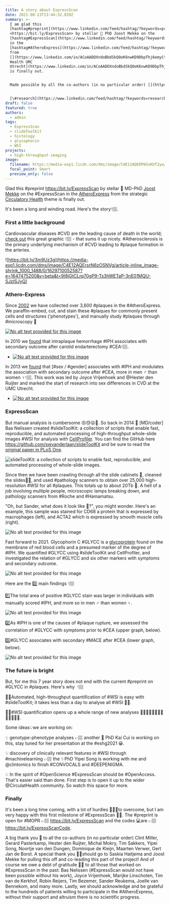 ```yaml
---
title: A story about ExpressScan
date: 2021-08-23T13:44:32.839Z
summary: >-
  I am glad this
  [hashtag#preprint](https://www.linkedin.com/feed/hashtag/?keywords=preprint)
  <https://bit.ly/ExpressScan> by stellar 💫 PhD Joost Mekke on the
  [hashtag#ExpressScan](https://www.linkedin.com/feed/hashtag/?keywords=expressscan)
  in the
  [hashtag#AtheroExpress](https://www.linkedin.com/feed/hashtag/?keywords=atheroexpress)
  from
  [](https://www.linkedin.com/in/ACoAADDXndoBbdSkQOoK6nwKD9DbpThj6emyCtc/)[Circulatory
  Health UMC
  Utrecht](https://www.linkedin.com/in/ACoAADDXndoBbdSkQOoK6nwKD9DbpThj6emyCtc)
  is finally out.


  Made possible by all the co-authors (in no particular order) [](https://www.linkedin.com/in/ACoAAASz-kMBTmUtt-rRmHHWWEtb7tD730TNeb4/)[Clint Miller](https://www.linkedin.com/in/ACoAAASz-kMBTmUtt-rRmHHWWEtb7tD730TNeb4), [](https://www.linkedin.com/in/ACoAAAEYv0YBMQZKZh-7N5LGc1YskG5TPMmEoSg/)[prof Gerard Pasterkamp](https://www.linkedin.com/in/ACoAAAEYv0YBMQZKZh-7N5LGc1YskG5TPMmEoSg), [](https://www.linkedin.com/in/ACoAAAAoW4sBZyUBrZne3HwmUEq5bN3pCcfxGNg/)[Hester den Ruijter](https://www.linkedin.com/in/ACoAAAAoW4sBZyUBrZne3HwmUEq5bN3pCcfxGNg), [](https://www.linkedin.com/in/ACoAAAMoXOMBMoYOeCwjazK4cSwPHYKXlMa_HD0/)[Michal Mokry](https://www.linkedin.com/in/ACoAAAMoXOMBMoYOeCwjazK4cSwPHYKXlMa_HD0), [](https://www.linkedin.com/in/ACoAADRBZDUBJ31Uc88B6dOsQcoTM4frfTCgkOA/)[Tim Sakkers](https://www.linkedin.com/in/ACoAADRBZDUBJ31Uc88B6dOsQcoTM4frfTCgkOA), [](https://www.linkedin.com/in/ACoAACOnllwBOJXMZ6QiJpjXBpPBuc0s0moH9yI/)[宋依佩](https://www.linkedin.com/in/ACoAACOnllwBOJXMZ6QiJpjXBpPBuc0s0moH9yI) (Yipei Song), [](https://www.linkedin.com/in/ACoAADGPHrkBYHnQNQwnIIsFAUzCrhG4-agt0pY/)[Noortje Van den Dungen](https://www.linkedin.com/in/ACoAADGPHrkBYHnQNQwnIIsFAUzCrhG4-agt0pY), [](https://www.linkedin.com/in/ACoAAADW90kB4gMAYff5PVYVpD7aPdrQxKyGyEI/)[Dominique De Kleijn](https://www.linkedin.com/in/ACoAAADW90kB4gMAYff5PVYVpD7aPdrQxKyGyEI), [](https://www.linkedin.com/in/ACoAACNRYOABFWrdGtp55GZ7m-bttdQkrDoqpRw/)[Maarten Verwer](https://www.linkedin.com/in/ACoAACNRYOABFWrdGtp55GZ7m-bttdQkrDoqpRw), [](https://www.linkedin.com/in/ACoAAALKkAgBo0NfkU-FlaQNGo6v2euaZmzAwpI/)[Gert Jan de Borst](https://www.linkedin.com/in/ACoAAALKkAgBo0NfkU-FlaQNGo6v2euaZmzAwpI). A special thank you to [](https://www.linkedin.com/in/ACoAAARo1xkBG6LCoMT8PN2jPxm0bXgarFKT0fg/)[Saskia Haitjema](https://www.linkedin.com/in/ACoAAARo1xkBG6LCoMT8PN2jPxm0bXgarFKT0fg) and Joost Mekke for pulling this off and co-leading this part of the [hashtag#ExpressScan](https://www.linkedin.com/feed/hashtag/?keywords=expressscan) project. This should not exclude [](https://www.linkedin.com/in/ACoAABurE8EBEb1Rc44emauEg4bIBZlUvsIjkAM/)[Bastiaan Nelissen](https://www.linkedin.com/in/ACoAABurE8EBEb1Rc44emauEg4bIBZlUvsIjkAM) who made [hashtag#ExpressScan](https://www.linkedin.com/feed/hashtag/?keywords=expressscan) possible in the first place. And let's not forget all this that worked on [hashtag#ExpressScan](https://www.linkedin.com/feed/hashtag/?keywords=expressscan) in the past Joyce Vrijenhoek, [](https://www.linkedin.com/in/ACoAABW4mqsBipX3aGiZxq8DtIxC2Y-LqNMJHZQ/)[Marijke Linschoten](https://www.linkedin.com/in/ACoAABW4mqsBipX3aGiZxq8DtIxC2Y-LqNMJHZQ), [](https://www.linkedin.com/in/ACoAACD1F0gB55kHkDRJlggDaK0Qg87VX9cn9_A/)[Tim van de Kerkhof](https://www.linkedin.com/in/ACoAACD1F0gB55kHkDRJlggDaK0Qg87VX9cn9_A), [](https://www.linkedin.com/in/ACoAAAkylD8BvFLfx_n9iWcLVb3UjuN7JP_iQP4/)[Tim Bezemer](https://www.linkedin.com/in/ACoAAAkylD8BvFLfx_n9iWcLVb3UjuN7JP_iQP4), [](https://www.linkedin.com/in/ACoAAB1kzaEBwjnsdkPY9v_l1vFWuBx-HKBnwhA/)[Robin Reijers](https://www.linkedin.com/in/ACoAAB1kzaEBwjnsdkPY9v_l1vFWuBx-HKBnwhA), [](https://www.linkedin.com/in/ACoAABQUIgsBga1IkdDUSR5R38PqGs8JaOracuw/)[Sander Reukema](https://www.linkedin.com/in/ACoAABQUIgsBga1IkdDUSR5R38PqGs8JaOracuw), [](https://www.linkedin.com/in/ACoAABw6vv8BVwCkl1cwfBcMOf80z9KXgypjLkE/)[Joëlle van Bennekom](https://www.linkedin.com/in/ACoAABw6vv8BVwCkl1cwfBcMOf80z9KXgypjLkE), and many more. Here's the story. 


  [\#research](https://www.linkedin.com/feed/hashtag/?keywords=research) [\#science](https://www.linkedin.com/feed/hashtag/?keywords=science) [\#openscience](https://www.linkedin.com/feed/hashtag/?keywords=openscience) [\#openaccess](https://www.linkedin.com/feed/hashtag/?keywords=openaccess) [\#atherosclerosis](https://www.linkedin.com/feed/hashtag/?keywords=atherosclerosis) [\#cardiovasculardisease](https://www.linkedin.com/feed/hashtag/?keywords=cardiovasculardisease) [\#teamscience](https://www.linkedin.com/feed/hashtag/?keywords=teamscience)
draft: false
featured: true
authors:
  - admin
tags:
  - ExpressScan
  - slideToolKit
  - histology
  - glycophorin
  - WSI
projects:
  - high-throughput-imaging
image:
  filename: https://media-exp1.licdn.com/dms/image/C4E12AQEDP6GsKUf2yw/article-cover_image-shrink_720_1280/0/1629709599767?e=1647475200&v=beta&t=YS5SQ24k_svR6yxjNMf1XSlJXr7EHMwzng6rI_4HuaQ
  focal_point: Smart
  preview_only: false
---
```

Glad this #preprint <https://bit.ly/ExpressScan> by stellar 💫 MD-PhD [Joost Mekke](https://twitter.com/JMekke) on the #ExpressScan in the [AtheroExpress](http://www.atheroexpress.nl/) from the strategic [Circulatory Health](https://www.linkedin.com/in/circulatory-health-umc-utrecht-2a25171aa) theme is finally out. 

It's been a long and winding road. Here's the story👇🏽.

### First a little background

Cardiovascular diseases #CVD are the leading cause of death in the world; [check out](https://bit.ly/3m9Uz3g) this great graphic 👇🏽 - that sums it up nicely. #Atherosclerosis is the primary underlying mechanism of #CVD leading to #plaque formation in the arteries. 

![https://bit.ly/3m9Uz3g](https://media-exp1.licdn.com/dms/image/C4E12AQErsrN6zOSNVg/article-inline_image-shrink_1000_1488/0/1629710052587?e=1647475200&v=beta&t=9I8jGtCLrq70gP9-Ts3hWETaP-3nE01MQU-SJzISJyQ)

### Athero-Express

Since [2002](https://doi.org/10.1007/s10564-004-2304-6) we have collected over 3,600 #plaques in the #AtheroExpress. We paraffin-embed, cut, and stain these #plaques for commonly present cells and structures ('phenotypes'), and manually study #plaques through #microscopy 🔬

[![No alt text provided for this image](https://media-exp1.licdn.com/dms/image/C4E12AQEKxYXXXmbToA/article-inline_image-shrink_1500_2232/0/1629710217847?e=1647475200&v=beta&t=dYp0Bl_MvCNszXrVayjgoehz2vMT-8fOHjdhx4PgP64)](http://doi.org/10.1007/s10564-004-2304-6)

In 2010 we [found](https://doi.org/10.1161/CIRCULATIONAHA.109.887497) that intraplaque hemorrhage #IPH associates with secondary outcome after carotid endarterectomy #CEA👇🏽.

* [![No alt text provided for this image](https://media-exp1.licdn.com/dms/image/C4E12AQGVU-tkN2J1uw/article-inline_image-shrink_1000_1488/0/1629710231462?e=1647475200&v=beta&t=f2w0Dq3qnH9OlA106VTWgqK-8jIHRsIUlAFONuWoH9Q)](http://doi.org/10.1161/CIRCULATIONAHA.109.887497)

In 2013 we [found](https://doi.org/10.1161/STROKEAHA.113.002633) that \[#sex / #gender] associates with #IPH and modulates the association with secondary outcome after #CEA, more in men ♂ than women ♀👇🏽. This work was led by Joyce Vrijenhoek and @Hester den Ruijter and marked the start of research into sex differences in CVD at the UMC Utrecht.

* [![No alt text provided for this image](https://media-exp1.licdn.com/dms/image/C4E12AQGFFuDhx79Rew/article-inline_image-shrink_1000_1488/0/1629710187503?e=1647475200&v=beta&t=HBuNGM7o_eUTZ9szmRhXG3CCHu2HFlZOFy8CLmq5Ggk)](http://doi.org/10.1161/STROKEAHA.113.002633)

### ExpressScan

But manual analysis is cumbersome 😣😓😮💨. So back in 2014 💫 \[MD/coder] Bas Nelissen created #slideToolKit: a collection of scripts that enable fast, reproducible, and automated processing of high-throughput whole-slide images #WSI for analysis with [CellProfiler](https://cellprofiler.org/). You can find the GitHub here <https://github.com/swvanderlaan/slideToolKit> and be sure to read the [original paper in PLoS One](https://doi.org/10.1371/journal.pone.0110289).

![slideToolKit: a collection of scripts to enable fast, reproducible, and automated processing of whole-slide images. ](https://media-exp1.licdn.com/dms/image/C4E12AQFWpty5sM5H9g/article-inline_image-shrink_1000_1488/0/1629710289483?e=1647475200&v=beta&t=fS3f7t93ocen6qROfII-mJRcJmX3NwWgT6OHwbrvpm8)

Since then we have been crawling through all the slide cabinets 🤪, cleaned the slides🧼🧽, and used #pathology scanners to obtain over 25,000 high-resolution #WSI for all #plaques. This totals up to about 20Tb 😬. A hell of a job involving multiple people, microscopic lamps breaking down, and pathology scanners from #Roche and #Hamamatsu.

"Oh, but Sander, what does it look like 🧐?", you might wonder. Here's an example, this sample was stained for CD68 a protein that is expressed by macrophages (left), and ACTA2 which is expressed by smooth muscle cells (right).

![No alt text provided for this image](https://media-exp1.licdn.com/dms/image/C4E12AQG83BdD0R2R2A/article-inline_image-shrink_1000_1488/0/1629710597770?e=1647475200&v=beta&t=uL-qbdPLXhnIl1A72nUObNIoxZYwoiN_ZZcM8LFggV4)

Fast forward to 2021. Glycophorin C #GLYCC is a [glycoprotein](https://en.wikipedia.org/wiki/Glycophorin_C) found on the membrane of red blood cells and a presumed marker of the degree of #IPH. We quantified #GLYCC using #slideToolKit and CellProfiler, and investigated the relation of #GLYCC and six other markers with symptoms and secondary outcome.

![No alt text provided for this image](https://media-exp1.licdn.com/dms/image/C4E12AQGhhFKoHsNxMw/article-inline_image-shrink_1000_1488/0/1629711150325?e=1647475200&v=beta&t=q9joBTfbJlijNE5JVrf10zstcE7yfhOKdjZfIbqREj4)

Here are the 3️⃣ main findings 👇🏽

1️⃣The total area of positive #GLYCC stain was larger in individuals with manually scored #IPH, and more so in men ♂ than women ♀. 

![No alt text provided for this image](https://media-exp1.licdn.com/dms/image/C4E12AQH2B761dOB1ZA/article-inline_image-shrink_1000_1488/0/1629711782314?e=1647475200&v=beta&t=q4aQe9InPZz7gLnrQdsUqK4s5mbckBHVpEylDtf6jjU)

2️⃣As #IPH is one of the causes of #plaque rupture, we assessed the correlation of #GLYCC with symptoms prior to #CEA (upper graph, below).

3️⃣#GLYCC associates with secondary #MACE after #CEA (lower graph, below).

![No alt text provided for this image](https://media-exp1.licdn.com/dms/image/C4E12AQGBJ1WjSYdUzg/article-inline_image-shrink_1000_1488/0/1629711828758?e=1647475200&v=beta&t=jfNrvxU2_g90Klz1quNprkT-cE2Thvg7pVL11qXV4SQ)

### The future is bright

But, for me this 7 year story does not end with the current #preprint on #GLYCC in #plaques. Here's why  👇🏽

☝🏽Automated, high-throughput quantification of #WSI is easy with #slideToolKit; it takes less than a day to analyse all #WSI 👊🏽.

✌🏽#WSI quantification opens up a whole range of new analyses 🧐🔬🧑🏽🔬👨🏻🔬👩🏼🔬🥼🧫.

Some ideas💡we are working on:

💡 genotype-phenotype analyses 👉🏽 another 💫 PhD Kai Cui is working on this, stay tuned for her presentation at the #eshg2021 😀.

💡 discovery of clinically relevant features in #WSI through #machinelearning 👉🏽 the ✨PhD Yipei Song is working with me and @clintomics to finish #CONVOCALS and #DEEPENIGMA.

💡 In the spirit of #OpenScience #ExpressScan should be #OpenAccess. That's easier said than done. First step is to open it up to the wider @CirculatHealth community. So watch this space for more.

### Finally

It's been a long time coming, with a lot of hurdles 🙈🙉🙊to overcome, but I am very happy with this first milestone of #ExpressScan 🤩🥳. The #preprint is open for #MOPR 👉🏽 https://bit.ly/ExpressScan and the codes 💻are 👉🏽https://bit.ly/ExpressScanCode.

A big thank you 🤗 to all the co-authors (in no particular order) Clint Miller, Gerard Pasterkamp, Hester den Ruijter, Michal Mokry, Tim Sakkers, Yipei Song, Noortje van den Dungen, Dominique de Kleijn, Maarten Verwer, Gert Jan de Borst. A special thank you 🙇🏽should go to Saskia Haitjema and Joost Mekke for pulling this off and co-leading this part of the project! And of course we owe a debt of gratitude 🙏🏽 to all those that worked on #ExpressScan in the past: Bas Nelissen (#ExpressScan would not have been possible without his work), Joyce Vrijenhoek, Marijke Linschoten, Tim van de Kerkhof, Robin Reijers, Tim Bezemer, Sander Reukema, Joelle van Bennekom, and many more. Lastly, we should acknowledge and be grateful to the hundreds of patients willing to participate in the #AtheroExpress, without their support and altruism there is no scientific progress.